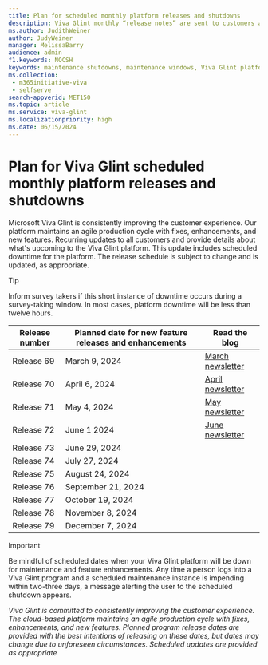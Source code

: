 ```yaml
---
title: Plan for scheduled monthly platform releases and shutdowns
description: Viva Glint monthly “release notes” are sent to customers and provide details about what's upcoming for the Viva Glint platform. Releases include scheduled downtime for regular platform maintenance. 
ms.author: JudithWeiner
author: JudyWeiner
manager: MelissaBarry
audience: admin
f1.keywords: NOCSH
keywords: maintenance shutdowns, maintenance windows, Viva Glint platform shutdowns
ms.collection: 
 - m365initiative-viva
 - selfserve
search-appverid: MET150
ms.topic: article
ms.service: viva-glint
ms.localizationpriority: high
ms.date: 06/15/2024
---
```


# Plan for Viva Glint scheduled monthly platform releases and shutdowns

Microsoft Viva Glint is consistently improving the customer experience. Our platform maintains an agile production cycle with fixes, enhancements, and new features. Recurring updates to all customers and provide details about what's upcoming to the Viva Glint platform. This update includes scheduled downtime for the platform. The release schedule is subject to change and is updated, as appropriate. 

>[!TIP]
>Inform survey takers if this short instance of downtime occurs during a survey-taking window. In most cases, platform downtime will be less than twelve hours.

|Release number|Planned date for new feature releases and enhancements|Read the blog|
|--------------|-------------------------------------------------------|------------|
|Release 69|March 9, 2024|[March newsletter](https://techcommunity.microsoft.com/t5/viva-glint-blog/march-2024-viva-glint-newsletter/ba-p/4072981)|
|Release 70|April 6, 2024|[April newsletter](https://techcommunity.microsoft.com/t5/viva-glint-blog/april-2024-viva-glint-newsletter/ba-p/4100871)|
|Release 71|May 4, 2024|[May newsletter](https://techcommunity.microsoft.com/t5/viva-glint-blog/may-4-2024-viva-glint-release-update/ba-p/4127426)|
|Release 72|June 1 2024|[June newsletter](https://techcommunity.microsoft.com/t5/viva-glint-blog/june-2024-viva-glint-release-update/ba-p/4157334)|
|Release 73|June 29, 2024|
|Release 74|July 27, 2024|
|Release 75|August 24, 2024|
|Release 76|September 21, 2024|
|Release 77|October 19, 2024|
|Release 78|November 8, 2024|
|Release 79|December 7, 2024|

>[!IMPORTANT]
>Be mindful of scheduled dates when your Viva Glint platform will be down for maintenance and feature enhancements. Any time a person logs into a Viva Glint program and a scheduled maintenance instance is impending within two-three days, a message alerting the user to the scheduled shutdown appears.
>
>*Viva Glint is committed to consistently improving the customer experience. The cloud-based platform maintains an agile production cycle with fixes, enhancements, and new features. Planned program release dates are provided with the best intentions of releasing on these dates, but dates may change due to unforeseen circumstances. Scheduled updates are provided as appropriate*













